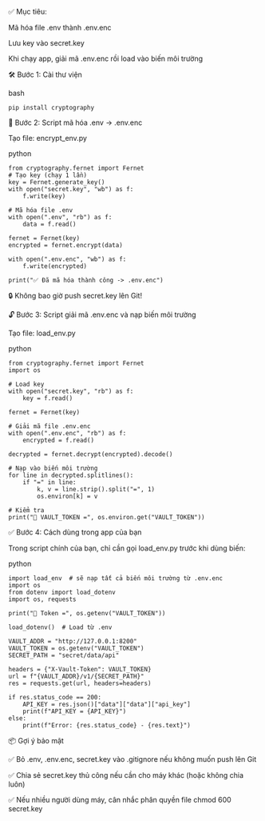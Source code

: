✅ Mục tiêu:

Mã hóa file .env thành .env.enc

Lưu key vào secret.key

Khi chạy app, giải mã .env.enc rồi load vào biến môi trường

🛠 Bước 1: Cài thư viện
  
bash

    pip install cryptography

🔐 Bước 2: Script mã hóa .env → .env.enc
  
Tạo file: encrypt_env.py
  
python
  
    from cryptography.fernet import Fernet
    # Tạo key (chạy 1 lần)
    key = Fernet.generate_key()
    with open("secret.key", "wb") as f:
        f.write(key)
    
    # Mã hóa file .env
    with open(".env", "rb") as f:
        data = f.read()
    
    fernet = Fernet(key)
    encrypted = fernet.encrypt(data)
    
    with open(".env.enc", "wb") as f:
        f.write(encrypted)
    
    print("✅ Đã mã hóa thành công -> .env.enc")

🔒 Không bao giờ push secret.key lên Git!

🔓 Bước 3: Script giải mã .env.enc và nạp biến môi trường
  
Tạo file: load_env.py
  
python

    from cryptography.fernet import Fernet
    import os
    
    # Load key
    with open("secret.key", "rb") as f:
        key = f.read()
    
    fernet = Fernet(key)
    
    # Giải mã file .env.enc
    with open(".env.enc", "rb") as f:
        encrypted = f.read()
    
    decrypted = fernet.decrypt(encrypted).decode()
    
    # Nạp vào biến môi trường
    for line in decrypted.splitlines():
        if "=" in line:
            k, v = line.strip().split("=", 1)
            os.environ[k] = v
    
    # Kiểm tra
    print("🔑 VAULT_TOKEN =", os.environ.get("VAULT_TOKEN"))

✅ Bước 4: Cách dùng trong app của bạn
  
Trong script chính của bạn, chỉ cần gọi load_env.py trước khi dùng biến:

python

    import load_env  # sẽ nạp tất cả biến môi trường từ .env.enc
    import os
    from dotenv import load_dotenv
    import os, requests
    
    print("🔐 Token =", os.getenv("VAULT_TOKEN"))
    
    load_dotenv()  # Load từ .env
    
    VAULT_ADDR = "http://127.0.0.1:8200"
    VAULT_TOKEN = os.getenv("VAULT_TOKEN")
    SECRET_PATH = "secret/data/api"
    
    headers = {"X-Vault-Token": VAULT_TOKEN}
    url = f"{VAULT_ADDR}/v1/{SECRET_PATH}"
    res = requests.get(url, headers=headers)
    
    if res.status_code == 200:
        API_KEY = res.json()["data"]["data"]["api_key"]
        print(f"API_KEY = {API_KEY}")
    else:
        print(f"Error: {res.status_code} - {res.text}")


📦 Gợi ý bảo mật
  
✅ Bỏ .env, .env.enc, secret.key vào .gitignore nếu không muốn push lên Git

✅ Chia sẻ secret.key thủ công nếu cần cho máy khác (hoặc không chia luôn)

✅ Nếu nhiều người dùng máy, cân nhắc phân quyền file chmod 600 secret.key
